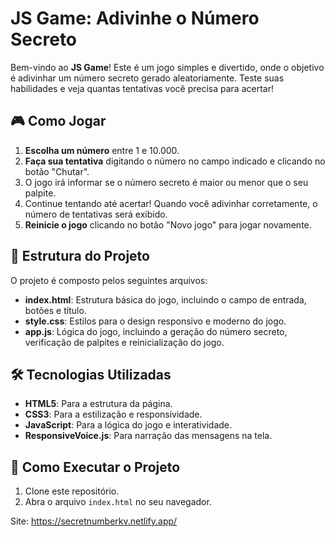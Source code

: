 # JS Game: Adivinhe o Número Secreto

Bem-vindo ao **JS Game**! Este é um jogo simples e divertido, onde o objetivo é adivinhar um número secreto gerado aleatoriamente. Teste suas habilidades e veja quantas tentativas você precisa para acertar!

## 🎮 Como Jogar

1. **Escolha um número** entre 1 e 10.000.
2. **Faça sua tentativa** digitando o número no campo indicado e clicando no botão "Chutar".
3. O jogo irá informar se o número secreto é maior ou menor que o seu palpite.
4. Continue tentando até acertar! Quando você adivinhar corretamente, o número de tentativas será exibido.
5. **Reinicie o jogo** clicando no botão "Novo jogo" para jogar novamente.

## 📂 Estrutura do Projeto

O projeto é composto pelos seguintes arquivos:

- **index.html**: Estrutura básica do jogo, incluindo o campo de entrada, botões e título.
- **style.css**: Estilos para o design responsivo e moderno do jogo.
- **app.js**: Lógica do jogo, incluindo a geração do número secreto, verificação de palpites e reinicialização do jogo.

## 🛠️ Tecnologias Utilizadas

- **HTML5**: Para a estrutura da página.
- **CSS3**: Para a estilização e responsividade.
- **JavaScript**: Para a lógica do jogo e interatividade.
- **ResponsiveVoice.js**: Para narração das mensagens na tela.

## 🚀 Como Executar o Projeto

1. Clone este repositório.
2. Abra o arquivo `index.html` no seu navegador.


Site: https://secretnumberkv.netlify.app/
